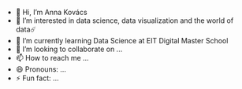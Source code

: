- 👋 Hi, I’m Anna Kovács
- 👀 I’m interested in data science, data visualization and the world of data☄️
- 🌱 I’m currently learning Data Science at EIT Digital Master School
- 💞️ I’m looking to collaborate on ...
- 📫 How to reach me ...
- 😄 Pronouns: ...
- ⚡ Fun fact: ...

<!---
minimano09/minimano09 is a ✨ special ✨ repository because its `README.md` (this file) appears on your GitHub profile.
You can click the Preview link to take a look at your changes.
--->
